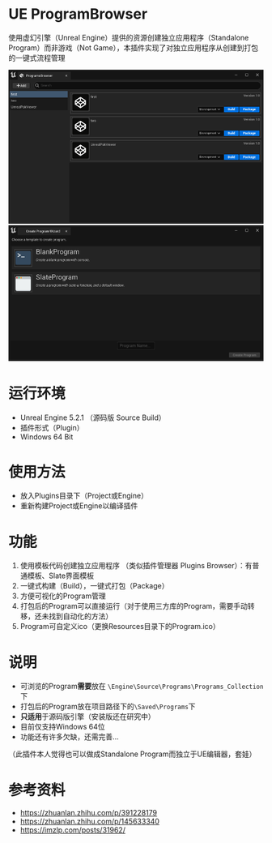 # UE ProgramBrowser

使用虚幻引擎（Unreal Engine）提供的资源创建独立应用程序（Standalone Program）而非游戏（Not Game），本插件实现了对独立应用程序从创建到打包的一键式流程管理

![Program Browser](./Resources/1.png)
![Create Program](./Resources/2.png)

# 运行环境

- Unreal Engine 5.2.1 （源码版 Source Build）
- 插件形式（Plugin）
- Windows 64 Bit

# 使用方法
- 放入Plugins目录下（Project或Engine）
- 重新构建Project或Engine以编译插件

# 功能

1. 使用模板代码创建独立应用程序 （类似插件管理器 Plugins Browser）：有普通模板、Slate界面模板
2. 一键式构建（Build），一键式打包（Package）
3. 方便可视化的Program管理
4. 打包后的Program可以直接运行（对于使用三方库的Program，需要手动转移，还未找到自动化的方法）
5. Program可自定义ico（更换Resources目录下的Program.ico）

# 说明

- 可浏览的Program**需要**放在 `\Engine\Source\Programs\Programs_Collection`下
- 打包后的Program放在项目路径下的`\Saved\Programs`下
- **只适用**于源码版引擎（安装版还在研究中）
- 目前仅支持Windows 64位
- 功能还有许多欠缺，还需完善...

（此插件本人觉得也可以做成Standalone Program而独立于UE编辑器，套娃）

# 参考资料

- https://zhuanlan.zhihu.com/p/391228179
- https://zhuanlan.zhihu.com/p/145633340
- https://imzlp.com/posts/31962/

